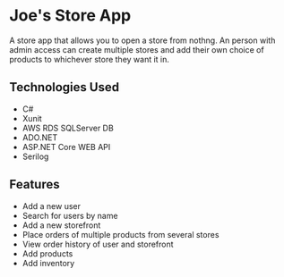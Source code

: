 # Joe's Store App

A store app that allows you to open a store from nothng. An person with admin access can create multiple stores and add their own choice of products to whichever store they want it in.
## Technologies Used

* C#
* Xunit
* AWS RDS SQLServer DB
* ADO.NET
* ASP.NET Core WEB API
* Serilog

## Features

* Add a new user
* Search for users by name
* Add a new storefront
* Place orders of multiple products from several stores
* View order history of user and storefront
* Add products
* Add inventory
